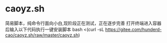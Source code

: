 # caoyz.sh

简易脚本，纯命令行面向小白,现阶段正在测试，正在逐步完善
打开终端进入容器后输入以下代码执行一键安装脚本
bash <(curl -sL https://gitee.com/hunderd-cao/caoyz.sh/raw/master/caoyz.sh)

